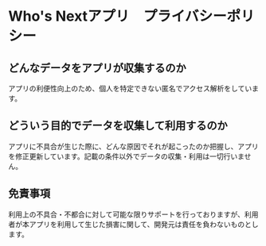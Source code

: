 # Who's Nextアプリ　プライバシーポリシー
## どんなデータをアプリが収集するのか
アプリの利便性向上のため、個人を特定できない匿名でアクセス解析をしています。

## どういう目的でデータを収集して利用するのか
アプリに不具合が生じた際に、どんな原因でそれが起こったのか把握し、アプリを修正更新しています。記載の条件以外でデータの収集・利用は一切行いません。

## 免責事項
利用上の不具合・不都合に対して可能な限りサポートを行っておりますが、利用者が本アプリを利用して生じた損害に関して、開発元は責任を負わないものとします。
